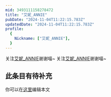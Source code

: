 ```yaml
---
mid: 3493111158278472
title: "艾妮_ANNIE"
pubDate: "2024-11-04T11:22:15.783Z"
updatedDate: "2024-11-04T11:22:15.783Z"
profile:
  {
    Nickname: ["艾妮_ANNIE"],
  }
---
```


关注[艾妮_ANNIE](https://space.bilibili.com/3493111158278472)谢谢喵~ 关注[艾妮_ANNIE](https://space.bilibili.com/3493111158278472)谢谢喵~

## 此条目有待补充
你可以在[这里](https://github.com/Yuhanawa/VTuber.ICU-Content/edit/master/v/艾妮_ANNIE/index.md)编辑本文
